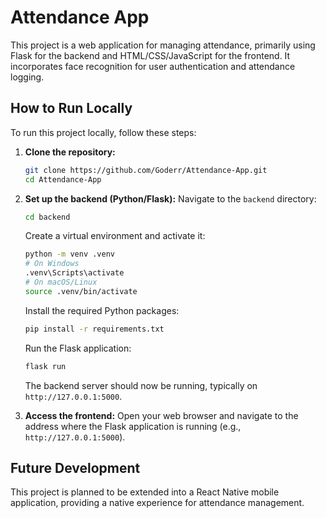 # Attendance App

This project is a web application for managing attendance, primarily using Flask for the backend and HTML/CSS/JavaScript for the frontend. It incorporates face recognition for user authentication and attendance logging.

## How to Run Locally

To run this project locally, follow these steps:

1.  **Clone the repository:**
    ```bash
    git clone https://github.com/Goderr/Attendance-App.git
    cd Attendance-App
    ```

2.  **Set up the backend (Python/Flask):**
    Navigate to the `backend` directory:
    ```bash
    cd backend
    ```
    Create a virtual environment and activate it:
    ```bash
    python -m venv .venv
    # On Windows
    .venv\Scripts\activate
    # On macOS/Linux
    source .venv/bin/activate
    ```
    Install the required Python packages:
    ```bash
    pip install -r requirements.txt
    ```
    Run the Flask application:
    ```bash
    flask run
    ```
    The backend server should now be running, typically on `http://127.0.0.1:5000`.

3.  **Access the frontend:**
    Open your web browser and navigate to the address where the Flask application is running (e.g., `http://127.0.0.1:5000`).

## Future Development

This project is planned to be extended into a React Native mobile application, providing a native experience for attendance management.